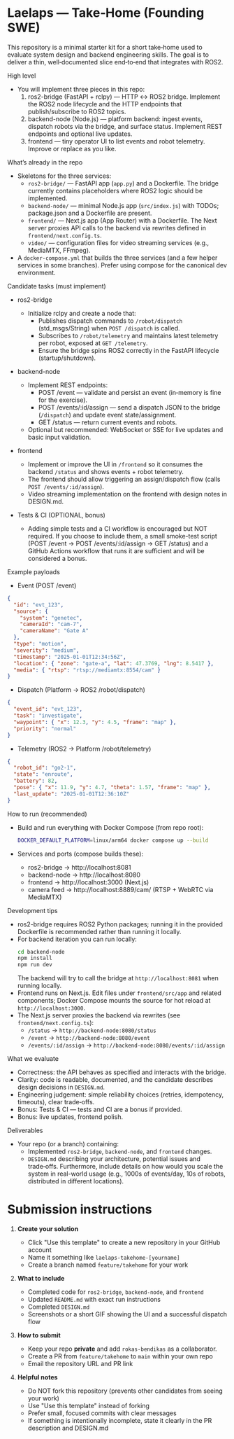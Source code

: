 # Laelaps — Take‑Home (Founding SWE)

This repository is a minimal starter kit for a short take‑home used to evaluate system design and backend engineering skills. The goal is to deliver a thin, well‑documented slice end‑to‑end that integrates with ROS2.

High level

- You will implement three pieces in this repo:
  1. ros2-bridge (FastAPI + rclpy) — HTTP ↔ ROS2 bridge. Implement the ROS2 node lifecycle and the HTTP endpoints that publish/subscribe to ROS2 topics.
  2. backend-node (Node.js) — platform backend: ingest events, dispatch robots via the bridge, and surface status. Implement REST endpoints and optional live updates.
  3. frontend — tiny operator UI to list events and robot telemetry. Improve or replace as you like.

What’s already in the repo

- Skeletons for the three services:
  - `ros2-bridge/` — FastAPI app (`app.py`) and a Dockerfile. The bridge currently contains placeholders where ROS2 logic should be implemented.
  - `backend-node/` — minimal Node.js app (`src/index.js`) with TODOs; package.json and a Dockerfile are present.
  - `frontend/` — Next.js app (App Router) with a Dockerfile. The Next server proxies API calls to the backend via rewrites defined in `frontend/next.config.ts`.
  - `video/` — configuration files for video streaming services (e.g., MediaMTX, FFmpeg).
- A `docker-compose.yml` that builds the three services (and a few helper services in some branches). Prefer using compose for the canonical dev environment.

Candidate tasks (must implement)

- ros2-bridge
  - Initialize rclpy and create a node that:
    - Publishes dispatch commands to `/robot/dispatch` (std_msgs/String) when `POST /dispatch` is called.
    - Subscribes to `/robot/telemetry` and maintains latest telemetry per robot, exposed at `GET /telemetry`.
    - Ensure the bridge spins ROS2 correctly in the FastAPI lifecycle (startup/shutdown).
- backend-node
  - Implement REST endpoints:
    - POST /event — validate and persist an event (in‑memory is fine for the exercise).
    - POST /events/:id/assign — send a dispatch JSON to the bridge (`/dispatch`) and update event state/assignment.
    - GET /status — return current events and robots.
  - Optional but recommended: WebSocket or SSE for live updates and basic input validation.
- frontend

  - Implement or improve the UI in `/frontend` so it consumes the backend `/status` and shows events + robot telemetry.
  - The frontend should allow triggering an assign/dispatch flow (calls `POST /events/:id/assign`).
  - Video streaming implementation on the frontend with design notes in DESIGN.md.

- Tests & CI (OPTIONAL, bonus)
  - Adding simple tests and a CI workflow is encouraged but NOT required. If you choose to include them, a small smoke-test script (POST /event → POST /events/:id/assign → GET /status) and a GitHub Actions workflow that runs it are sufficient and will be considered a bonus.

Example payloads

- Event (POST /event)

```json
{
  "id": "evt_123",
  "source": {
    "system": "genetec",
    "cameraId": "cam-7",
    "cameraName": "Gate A"
  },
  "type": "motion",
  "severity": "medium",
  "timestamp": "2025-01-01T12:34:56Z",
  "location": { "zone": "gate-a", "lat": 47.3769, "lng": 8.5417 },
  "media": { "rtsp": "rtsp://mediamtx:8554/cam" }
}
```

- Dispatch (Platform → ROS2 /robot/dispatch)

```json
{
  "event_id": "evt_123",
  "task": "investigate",
  "waypoint": { "x": 12.3, "y": 4.5, "frame": "map" },
  "priority": "normal"
}
```

- Telemetry (ROS2 → Platform /robot/telemetry)

```json
{
  "robot_id": "go2-1",
  "state": "enroute",
  "battery": 82,
  "pose": { "x": 11.9, "y": 4.7, "theta": 1.57, "frame": "map" },
  "last_update": "2025-01-01T12:36:10Z"
}
```

How to run (recommended)

- Build and run everything with Docker Compose (from repo root):

  ```bash
  DOCKER_DEFAULT_PLATFORM=linux/arm64 docker compose up --build
  ```

- Services and ports (compose builds these):
  - ros2-bridge → http://localhost:8081
  - backend-node → http://localhost:8080
  - frontend → http://localhost:3000 (Next.js)
  - camera feed → http://localhost:8889/cam/ (RTSP + WebRTC via MediaMTX)

Development tips

- ros2-bridge requires ROS2 Python packages; running it in the provided Dockerfile is recommended rather than running it locally.
- For backend iteration you can run locally:
  ```bash
  cd backend-node
  npm install
  npm run dev
  ```
  The backend will try to call the bridge at `http://localhost:8081` when running locally.
- Frontend runs on Next.js. Edit files under `frontend/src/app` and related components; Docker Compose mounts the source for hot reload at `http://localhost:3000`.
- The Next.js server proxies the backend via rewrites (see `frontend/next.config.ts`):
  - `/status` → `http://backend-node:8080/status`
  - `/event` → `http://backend-node:8080/event`
  - `/events/:id/assign` → `http://backend-node:8080/events/:id/assign`

What we evaluate

- Correctness: the API behaves as specified and interacts with the bridge.
- Clarity: code is readable, documented, and the candidate describes design decisions in `DESIGN.md`.
- Engineering judgement: simple reliability choices (retries, idempotency, timeouts), clear trade‑offs.
- Bonus: Tests & CI — tests and CI are a bonus if provided.
- Bonus: live updates, frontend polish.

Deliverables

- Your repo (or a branch) containing:
  - Implemented `ros2-bridge`, `backend-node`, and `frontend` changes.
  - `DESIGN.md` describing your architecture, potential issues and trade‑offs. Furthermore, include details on how would you scale the system in real-world usage (e.g., 1000s of events/day, 10s of robots, distributed in different locations).

# Submission instructions

1. **Create your solution**

   - Click "Use this template" to create a new repository in your GitHub account
   - Name it something like `laelaps-takehome-[yourname]`
   - Create a branch named `feature/takehome` for your work

2. **What to include**

   - Completed code for `ros2-bridge`, `backend-node`, and `frontend`
   - Updated `README.md` with exact run instructions
   - Completed `DESIGN.md`
   - Screenshots or a short GIF showing the UI and a successful dispatch flow

3. **How to submit**

   - Keep your repo **private** and add `rokas-bendikas` as a collaborator.
   - Create a PR from `feature/takehome` to `main` within your own repo
   - Email the repository URL and PR link

4. **Helpful notes**
   - Do NOT fork this repository (prevents other candidates from seeing your work)
   - Use "Use this template" instead of forking
   - Prefer small, focused commits with clear messages
   - If something is intentionally incomplete, state it clearly in the PR description and DESIGN.md
